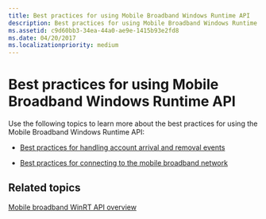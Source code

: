 ```yaml
---
title: Best practices for using Mobile Broadband Windows Runtime API
description: Best practices for using Mobile Broadband Windows Runtime API
ms.assetid: c9d60bb3-34ea-44a0-ae9e-1415b93e2fd8
ms.date: 04/20/2017
ms.localizationpriority: medium
---
```


# Best practices for using Mobile Broadband Windows Runtime API


Use the following topics to learn more about the best practices for using the Mobile Broadband Windows Runtime API:

-   [Best practices for handling account arrival and removal events](best-practices-for-handling-account-arrival-and-removal-events.md)

-   [Best practices for connecting to the mobile broadband network](best-practices-for-connecting-to-the-mobile-broadband-network.md)

## <span id="related_topics"></span>Related topics


[Mobile broadband WinRT API overview](mobile-broadband-winrt-api-overview.md)

 

 






